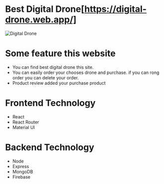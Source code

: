 # Best Digital Drone[https://digital-drone.web.app/]
![Digital Drone]("../Image/drone.png")

# Some feature this website
* You can find best digital drone this site.
* You can easily order your chooses drone and purchase. if you can rong order you can delete your order.
* Product review added your purchase product

# Frontend Technology
* React
* React Router
* Material UI

# Backend Technology
* Node 
* Express
* MongoDB
* Firebase

